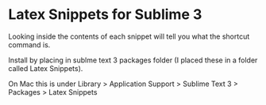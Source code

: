 # Latex Snippets for Sublime 3

Looking inside the contents of each snippet will tell you what the shortcut command is.

Install by placing in sublme text 3 packages folder (I placed these in a folder called Latex Snippets).

On Mac this is under Library > Application Support > Sublime Text 3 > Packages > Latex Snippets
